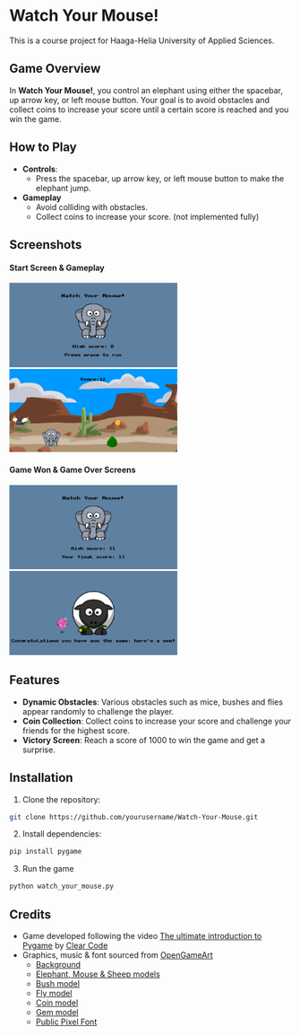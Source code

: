 # Watch Your Mouse!
This is a course project for Haaga-Helia University of Applied Sciences.

## Game Overview
In **Watch Your Mouse!**, you control an elephant using either the spacebar, up arrow key, or left mouse button. Your goal is to avoid obstacles and collect coins to increase your score until a certain score is reached and you win the game.

## How to Play
- **Controls**:
  - Press the spacebar, up arrow key, or left mouse button to make the elephant jump.
- **Gameplay**
  - Avoid colliding with obstacles.
  - Collect coins to increase your score. (not implemented fully)

## Screenshots

#### Start Screen & Gameplay
<kbd><img src="screenshots/start_screen.PNG" alt="Start screen" height="auto" width="300px"/></kbd>
<kbd><img src="screenshots/gameplay.PNG" alt="Gameplay" height="auto" width="300px"/></kbd>

#### Game Won & Game Over Screens
<kbd><img src="screenshots/game_over.PNG" alt="Game over screen" height="auto" width="300px"/></kbd>
<kbd><img src="screenshots/game_won.PNG" alt="Game over screen" height="auto" width="300px"/></kbd>


## Features
- **Dynamic Obstacles**: Various obstacles such as mice, bushes and flies appear randomly to challenge the player.
- **Coin Collection**: Collect coins to increase your score and challenge your friends for the highest score.
- **Victory Screen**: Reach a score of 1000 to win the game and get a surprise.

## Installation
1. Clone the repository:

```bash
git clone https://github.com/yourusername/Watch-Your-Mouse.git
```

2. Install dependencies:
   
```bash
pip install pygame
```

3. Run the game

```bash
python watch_your_mouse.py
```

## Credits
- Game developed following the video [The ultimate introduction to Pygame](https://www.youtube.com/watch?v=AY9MnQ4x3zk) by [Clear Code](https://www.youtube.com/@ClearCode)
- Graphics, music & font sourced from [OpenGameArt](https://opengameart.org)
  -  [Background](https://opengameart.org/content/several-scrolling-backgrounds-and-layerable-runners)
  -  [Elephant, Mouse & Sheep models](https://opengameart.org/content/round-animals)
  -  [Bush model](https://opengameart.org/content/basic-bushtree-unfinished)
  -  [Fly model](https://opengameart.org/content/platformer-art-deluxe)
  -  [Coin model](https://opengameart.org/content/16x16-spinning-coin-pickup-animation)
  -  [Gem model](https://opengameart.org/content/gem)
  -  [Public Pixel Font](https://opengameart.org/content/public-pixel-font)

